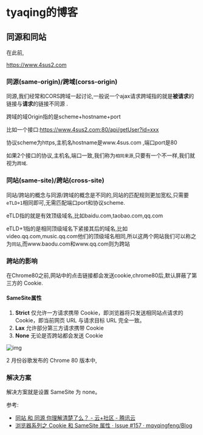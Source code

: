 # tyaqing的博客

## 同源和同站

在此前,

https://www.4sus2.com

### 同源(same-origin)/跨域(corss-origin)

同源,我们经常和CORS跨域一起讨论,一般说一个ajax请求跨域指的就是**被请求**的链接与**请求**的链接不同源 .

跨域的域Origin指的是scheme+hostname+port

比如一个接口:https://www.4sus2.com:80/api/getUser?id=xxx

协议scheme为https,主机名hostname是www.4sus.com ,端口port是80

如果2个接口的协议,主机名,端口一致,我们称为`相同来源`,只要有一个不一样,我们就视为`跨域`.

### 同站(same-site)/跨站(cross-site)

同站/跨站的概念与同源/跨域的概念是不同的,同站的匹配规则更加宽松,只需要`eTLD+1`相同即可,无需匹配端口port和协议scheme.

eTLD指的就是有效顶级域名,比如baidu.com,taobao.com,qq.com

eTLD+1指的是相同顶级域名下紧接其后的域名,比如video.qq.com,music.qq.com他们的顶级域名相同,所以这两个网站我们可以称之为`同站`,而www.baodu.com和www.qq.com则为跨站

### 跨站的影响

在Chrome80之前,网站中的点击链接都会发送cookie,chrome80后,默认屏蔽了第三方的 Cookie.

#### SameSite属性

1. **Strict** 仅允许一方请求携带 Cookie，即浏览器将只发送相同站点请求的 Cookie，即当前网页 URL 与请求目标 URL 完全一致。
2. **Lax** 允许部分第三方请求携带 Cookie
3. **None** 无论是否跨站都会发送 Cookie

![img](https://camo.githubusercontent.com/feff36574753ce4c04ddfe9769e623ad671a539ac8792a40f8aff34909ee8114/68747470733a2f2f67772e616c6963646e2e636f6d2f7466732f54423172473448794b4832674b306a535a4645585863714d7058612d313430302d3532382e706e67)

2 月份谷歌发布的 Chrome 80 版本中,

### 解决方案

解决方案就是设置 SameSite 为 none。



参考:

- [同站 和 同源 你理解清楚了么？ \- 云\+社区 \- 腾讯云](https://cloud.tencent.com/developer/article/1651506)
- [浏览器系列之 Cookie 和 SameSite 属性 · Issue \#157 · mqyqingfeng/Blog](https://github.com/mqyqingfeng/Blog/issues/157)